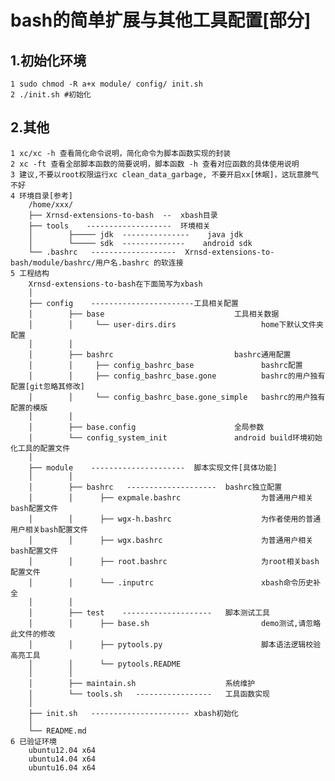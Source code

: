 bash的简单扩展与其他工具配置[部分]
=====
1.初始化环境
----------
    1 sudo chmod -R a+x module/ config/ init.sh
    2 ./init.sh #初始化

2.其他
----------
    1 xc/xc -h 查看简化命令说明，简化命令为脚本函数实现的封装
    2 xc -ft 查看全部脚本函数的简要说明，脚本函数 -h 查看对应函数的具体使用说明
    3 建议,不要以root权限运行xc clean_data_garbage, 不要开启xx[休眠]，这玩意脾气不好
    4 环境目录[参考]
        /home/xxx/
        ├── Xrnsd-extensions-to-bash  --  xbash目录
        ├── tools    -------------------  环境相关
        │        ├───── jdk  ---------------    java jdk
        │        └───── sdk  --------------    android sdk
        └── .bashrc   -------------------  Xrnsd-extensions-to-bash/module/bashrc/用户名.bashrc 的软连接
    5 工程结构
        Xrnsd-extensions-to-bash在下面简写为xbash
        │
        ├── config    -----------------------工具相关配置
        │        ├── base                             工具相关数据
        │        │     └── user-dirs.dirs                   home下默认文件夹配置
        │        │
        │        ├── bashrc                           bashrc通用配置
        │        │     ├── config_bashrc_base               bashrc配置
        │        │     ├── config_bashrc_base.gone          bashrc的用户独有配置[git忽略其修改]
        │        │     └── config_bashrc_base.gone_simple   bashrc的用户独有配置的模版
        │        │
        │        ├── base.config                      全局参数
        │        └── config_system_init               android build环境初始化工具的配置文件
        │
        ├── module    ---------------------  脚本实现文件[具体功能]
        │        │
        │        ├── bashrc   --------------------  bashrc独立配置
        │        │      ├── expmale.bashrc                  为普通用户相关bash配置文件
        │        │      ├── wgx-h.bashrc                    为作者使用的普通用户相关bash配置文件
        │        │      ├── wgx.bashrc                      为普通用户相关bash配置文件
        │        │      ├── root.bashrc                     为root相关bash配置文件
        │        │      └── .inputrc                        xbash命令历史补全
        │        │
        │        ├── test    --------------------   脚本测试工具
        │        │      ├── base.sh                         demo测试,请忽略此文件的修改
        │        │      ├── pytools.py                      脚本语法逻辑校验高亮工具
        │        │      └── pytools.README
        │        │
        │        ├── maintain.sh                    系统维护
        │        └── tools.sh   -----------------   工具函数实现
        │
        ├── init.sh   ---------------------- xbash初始化
        │
        └── README.md
    6 已验证环境
        ubuntu12.04 x64
        ubuntu14.04 x64
        ubuntu16.04 x64
